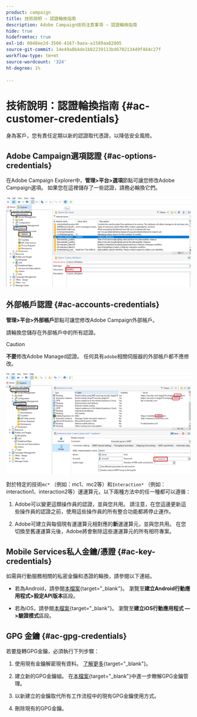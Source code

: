 ```yaml
---
product: campaign
title: 技術說明 — 認證輪換指南
description: Adobe Campaign技術注意事項 — 認證輪換指南
hide: true
hidefromtoc: true
exl-id: 0848ee2d-3506-4167-9aea-a1589aa82805
source-git-commit: 14e49a0b4de1b82239113bd670213449f464c27f
workflow-type: tm+mt
source-wordcount: '324'
ht-degree: 1%

---
```


# 技術說明：認證輪換指南 {#ac-customer-credentials}

身為客戶，您有責任定期以新的認證取代憑證，以降低安全風險。

## Adobe Campaign選項認證 {#ac-options-credentials}

在Adobe Campaign Explorer中，**管理>平台>選項**&#x200B;節點可讓您修改Adobe Campaign選項。 如果您在這裡儲存了一些認證，請務必輪換它們。

![](assets/technote-2.png)

## 外部帳戶認證 {#ac-accounts-credentials}

**管理>平台>外部帳戶**&#x200B;節點可讓您修改Adobe Campaign外部帳戶。

請輪換您儲存在外部帳戶中的所有認證。

>[!CAUTION]
>
>**不要**&#x200B;修改Adobe Managed認證。 任何具有`adobe`相關伺服器的外部帳戶都不應修改。

![](assets/technote-1.png)

對於特定的技術`mc*` （例如：mc1、mc2等）和`Interaction*` （例如：interaction1、interaction2等）運運算元，以下兩種方法中的任一種都可以遵循：

1. Adobe可以變更這類操作員的認證，並與您共用。 請注意，在您這邊更新這些操作員的認證之前，使用這些操作員的所有整合功能都將停止運作。

1. Adobe可建立與每個現有運運算元相對應的&#x200B;**新**&#x200B;運運算元，並與您共用。 在您切換至舊運運算元後，Adobe將會刪除這些運運算元的所有相符專案。


## Mobile Services私人金鑰/憑證  {#ac-key-credentials}

如需與行動服務相關的私密金鑰和憑證的輪換，請參閱以下連結。

* 若為Android，請參閱[本檔案](https://experienceleague.adobe.com/en/docs/campaign-classic/using/sending-messages/sending-push-notifications/configure-the-mobile-app/configuring-the-mobile-application-android){target="_blank"}。
瀏覽至**建立Android行動應用程式>設定API版本**&#x200B;區段。

* 若為iOS，請參閱[本檔案](https://experienceleague.adobe.com/en/docs/campaign-classic/using/sending-messages/sending-push-notifications/configure-the-mobile-app/configuring-the-mobile-application){target="_blank"}。
瀏覽至**建立iOS行動應用程式 — >驗證模式**&#x200B;區段。

## GPG 金鑰 {#ac-gpg-credentials}

若要旋轉GPG金鑰，必須執行下列步驟：

1. 使用現有金鑰解密現有資料。 [了解更多](https://experienceleague.adobe.com/en/docs/control-panel/using/instances-settings/gpg-keys-management#decrypting-data){target="_blank"}。

1. 建立新的GPG金鑰組。 在[本檔案](https://experienceleague.adobe.com/en/docs/control-panel/using/instances-settings/gpg-keys-management#decrypting-data){target="_blank"}中進一步瞭解GPG金鑰管理。

1. 以新建立的金鑰取代所有工作流程中的現有GPG金鑰使用方式。

1. 刪除現有的GPG金鑰。
